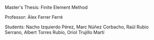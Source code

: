 Master's Thesis: Finite Element Method

Professor:  Àlex Ferrer Ferré

Students:   Nacho Izquierdo Pérez, Marc Núñez Corbacho, Raül Rubio Serrano, Albert Torres Rubio, Oriol Trujillo Martí
